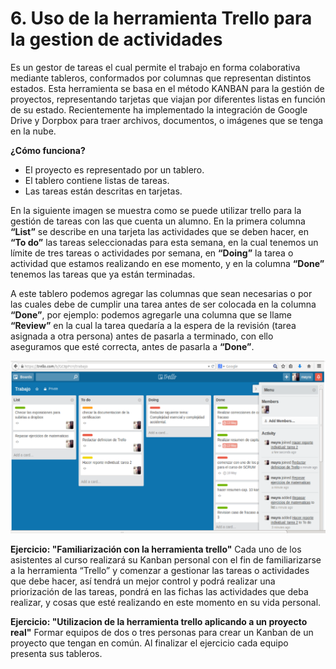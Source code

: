 # 6. Uso de la herramienta Trello para la gestion de actividades

Es un gestor de tareas el cual permite el trabajo en forma colaborativa mediante tableros, conformados por columnas que representan distintos estados.
Esta herramienta se basa en el método KANBAN para la gestión de proyectos, representando tarjetas que viajan por diferentes listas en función de su estado.
Recientemente ha implementado la integración de Google Drive y Dorpbox para traer archivos, documentos, o imágenes que se tenga en la nube.

__¿Cómo funciona?__

* El proyecto es representado por un tablero.
* El tablero contiene listas de tareas.
* Las tareas están descritas en tarjetas.

En la siguiente imagen se muestra como se puede utilizar trello para la gestión de tareas con las que cuenta un alumno. En la primera columna __“List”__ se describe en una tarjeta las actividades que se deben hacer, en __“To do”__ las tareas seleccionadas para esta semana, en la cual tenemos un límite de tres tareas o actividades por semana, en __“Doing”__ la tarea o actividad que estamos realizando en ese momento, y en la columna __“Done”__ tenemos las tareas que ya están terminadas.

A este tablero podemos agregar las columnas que sean necesarias o por las cuales debe de cumplir una tarea antes de ser colocada en la columna __“Done”__, por ejemplo: podemos agregarle una columna que se llame __“Review”__ en la cual la tarea quedaría a la espera de la revisión (tarea asignada a otra persona) antes de pasarla a terminado, con ello aseguramos que esté correcta, antes de pasarla a __“Done”__.

![Ejemplo de tablero de trello](images/tablerotrello.png)

__Ejercicio: "Familiarización con la herramienta trello"__ Cada uno de los asistentes al curso realizará su Kanban personal con el fin de familiarizarse a la herramienta  “Trello” y comenzar a gestionar las tareas o actividades que debe hacer, así tendrá un mejor control y podrá realizar una priorización de las tareas, pondrá en las fichas las actividades que deba realizar, y cosas que esté realizando en este momento en su vida personal.

__Ejercicio: "Utilizacion de la herramienta trello aplicando a un proyecto real"__ Formar equipos de dos o tres personas para crear un Kanban de un proyecto que tengan en común.
Al finalizar el ejercicio cada equipo presenta sus tableros.

